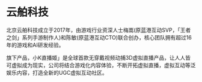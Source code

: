 # 云舶科技

北京云舶科技成立于2017年，由游戏行业资深人士梅嵩(原蓝港互动SVP，「王者之剑」系列手游制作人)和陈敏(原蓝港互动CTO)联合创办，核心团队拥有超过16年的游戏和AI研发经验。

旗下产品，小K直播姬」是全球首款无穿戴视频动捕3D虚拟直播产品，让人人皆可虚拟成为现实，公司将结合游戏化内容体验，不断开拓虚拟直播，虚拟互动等泛娱乐内容，打造全新的UGC虚拟互动社区。
